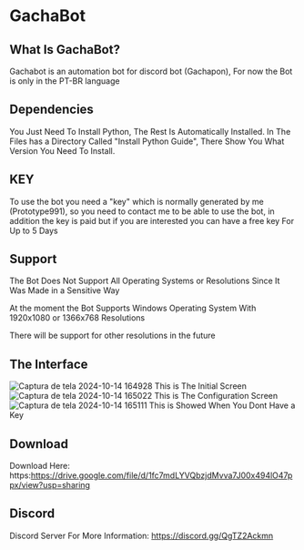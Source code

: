 # GachaBot

## What Is GachaBot?

Gachabot is an automation bot for discord bot (Gachapon),
For now the Bot is only in the PT-BR language

## Dependencies

You Just Need To Install Python, The Rest Is Automatically Installed.
In The Files has a Directory Called "Install Python Guide",
There Show You What Version You Need To Install.

## KEY

To use the bot you need a "key" which is normally generated by me (Prototype991), so you need to contact me to be able to use the bot, in addition the key is paid but if you are interested you can have a free key For Up to 5 Days

## Support

The Bot Does Not Support All Operating Systems or Resolutions Since It Was Made in a Sensitive Way

At the moment the Bot Supports Windows Operating System With 1920x1080 or 1366x768 Resolutions

There will be support for other resolutions in the future

## The Interface


![Captura de tela 2024-10-14 164928](https://github.com/user-attachments/assets/40157bbf-795f-4345-89bf-967660eda82c)
This is The Initial Screen
![Captura de tela 2024-10-14 165022](https://github.com/user-attachments/assets/1219395e-855d-405e-b3e5-c2e19605ed60)
This is The Configuration Screen
![Captura de tela 2024-10-14 165111](https://github.com/user-attachments/assets/f0722040-6be7-44bb-bb5d-4fac37df0e37)
This is Showed When You Dont Have a Key


## Download

Download Here:
https:https://drive.google.com/file/d/1fc7mdLYVQbzjdMvva7J00x494lO47ppx/view?usp=sharing

## Discord

Discord Server For More Information:
https://discord.gg/QgTZ2Ackmn
